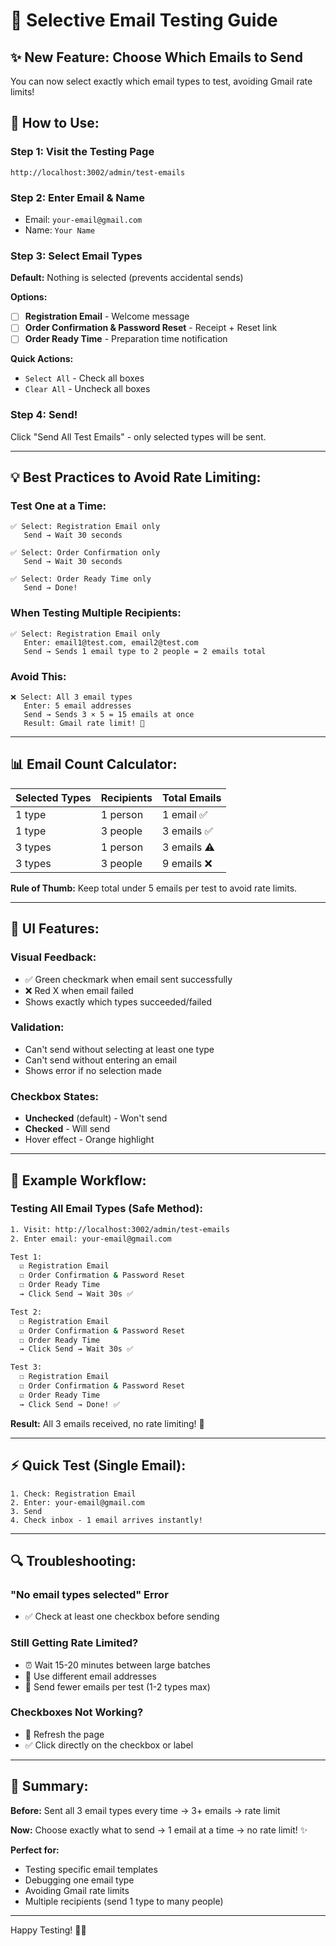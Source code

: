 # 📧 Selective Email Testing Guide

## ✨ New Feature: Choose Which Emails to Send

You can now select exactly which email types to test, avoiding Gmail rate limits!

## 🎯 How to Use:

### **Step 1: Visit the Testing Page**
```
http://localhost:3002/admin/test-emails
```

### **Step 2: Enter Email & Name**
- Email: `your-email@gmail.com`
- Name: `Your Name`

### **Step 3: Select Email Types**

**Default:** Nothing is selected (prevents accidental sends)

**Options:**
- ☐ **Registration Email** - Welcome message
- ☐ **Order Confirmation & Password Reset** - Receipt + Reset link
- ☐ **Order Ready Time** - Preparation time notification

**Quick Actions:**
- `Select All` - Check all boxes
- `Clear All` - Uncheck all boxes

### **Step 4: Send!**
Click "Send All Test Emails" - only selected types will be sent.

---

## 💡 Best Practices to Avoid Rate Limiting:

### **Test One at a Time:**
```
✅ Select: Registration Email only
   Send → Wait 30 seconds
   
✅ Select: Order Confirmation only
   Send → Wait 30 seconds
   
✅ Select: Order Ready Time only
   Send → Done!
```

### **When Testing Multiple Recipients:**
```
✅ Select: Registration Email only
   Enter: email1@test.com, email2@test.com
   Send → Sends 1 email type to 2 people = 2 emails total
```

### **Avoid This:**
```
❌ Select: All 3 email types
   Enter: 5 email addresses
   Send → Sends 3 × 5 = 15 emails at once
   Result: Gmail rate limit! 🚫
```

---

## 📊 Email Count Calculator:

| Selected Types | Recipients | Total Emails |
|---------------|------------|--------------|
| 1 type | 1 person | 1 email ✅ |
| 1 type | 3 people | 3 emails ✅ |
| 3 types | 1 person | 3 emails ⚠️ |
| 3 types | 3 people | 9 emails ❌ |

**Rule of Thumb:** Keep total under 5 emails per test to avoid rate limits.

---

## 🎨 UI Features:

### **Visual Feedback:**
- ✅ Green checkmark when email sent successfully
- ❌ Red X when email failed
- Shows exactly which types succeeded/failed

### **Validation:**
- Can't send without selecting at least one type
- Can't send without entering an email
- Shows error if no selection made

### **Checkbox States:**
- **Unchecked** (default) - Won't send
- **Checked** - Will send
- Hover effect - Orange highlight

---

## 🚀 Example Workflow:

### **Testing All Email Types (Safe Method):**

```bash
1. Visit: http://localhost:3002/admin/test-emails
2. Enter email: your-email@gmail.com

Test 1:
  ☑ Registration Email
  ☐ Order Confirmation & Password Reset
  ☐ Order Ready Time
  → Click Send → Wait 30s ✅

Test 2:
  ☐ Registration Email
  ☑ Order Confirmation & Password Reset
  ☐ Order Ready Time
  → Click Send → Wait 30s ✅

Test 3:
  ☐ Registration Email
  ☐ Order Confirmation & Password Reset
  ☑ Order Ready Time
  → Click Send → Done! ✅
```

**Result:** All 3 emails received, no rate limiting! 🎉

---

## ⚡ Quick Test (Single Email):

```
1. Check: Registration Email
2. Enter: your-email@gmail.com
3. Send
4. Check inbox - 1 email arrives instantly!
```

---

## 🔍 Troubleshooting:

### **"No email types selected" Error**
- ✅ Check at least one checkbox before sending

### **Still Getting Rate Limited?**
- ⏰ Wait 15-20 minutes between large batches
- 📧 Use different email addresses
- 🎯 Send fewer emails per test (1-2 types max)

### **Checkboxes Not Working?**
- 🔄 Refresh the page
- ✅ Click directly on the checkbox or label

---

## 📝 Summary:

**Before:** Sent all 3 email types every time → 3+ emails → rate limit

**Now:** Choose exactly what to send → 1 email at a time → no rate limit! ✨

**Perfect for:**
- Testing specific email templates
- Debugging one email type
- Avoiding Gmail rate limits
- Multiple recipients (send 1 type to many people)

---

Happy Testing! 🍕✨

